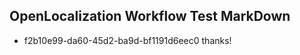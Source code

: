 ## OpenLocalization Workflow Test MarkDown
* f2b10e99-da60-45d2-ba9d-bf1191d6eec0 
thanks!<!--HONumber=Mar16_HO3-->

